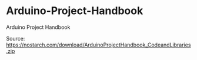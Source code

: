# Arduino-Project-Handbook
Arduino Project Handbook

Source: https://nostarch.com/download/ArduinoProjectHandbook_CodeandLibraries.zip

